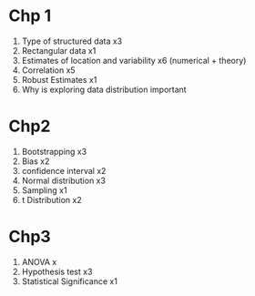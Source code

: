 # Chp 1
1. Type of structured data x3
2. Rectangular data x1
3. Estimates of location and variability x6 (numerical + theory)
4. Correlation x5
5. Robust Estimates x1
6. Why is exploring data distribution important

# Chp2
1. Bootstrapping x3
2. Bias x2
3. confidence interval x2
4. Normal distribution x3
5. Sampling x1
6. t Distribution x2

# Chp3
1. ANOVA x
2. Hypothesis test x3
3. Statistical Significance x1